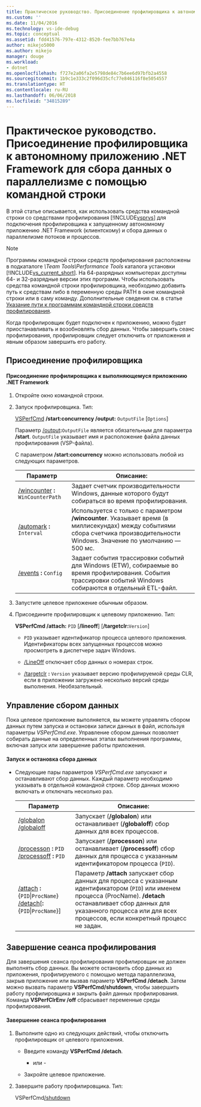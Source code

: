 ```yaml
---
title: Практическое руководство. Присоединение профилировщика к автономному приложению .NET Framework для сбора данных о параллелизме с помощью командной строки | Документация Майкрософт
ms.custom: ''
ms.date: 11/04/2016
ms.technology: vs-ide-debug
ms.topic: conceptual
ms.assetid: fdd41576-797e-4312-8520-fee7bb767e4a
author: mikejo5000
ms.author: mikejo
manager: douge
ms.workload:
- dotnet
ms.openlocfilehash: f727e2a06fa2e5798de84c7b6ee6d97bfb2a4558
ms.sourcegitcommit: 1b9c1e333c2f096d35cfc77e846116f8e5054557
ms.translationtype: HT
ms.contentlocale: ru-RU
ms.lasthandoff: 06/06/2018
ms.locfileid: "34815289"
---
```

# <a name="how-to-attach-the-profiler-to-a-net-framework-stand-alone-application-to-collect-concurrency-data-by-using-the-command-line"></a>Практическое руководство. Присоединение профилировщика к автономному приложению .NET Framework для сбора данных о параллелизме с помощью командной строки
В этой статье описывается, как использовать средства командной строки со средствами профилирования [!INCLUDE[vsprvs](../code-quality/includes/vsprvs_md.md)] для подключения профилировщика к запущенному автономному приложению .NET Framework (клиентскому) и сбора данных о параллелизме потоков и процессов.  
  
> [!NOTE]
>  Программы командной строки средств профилирования расположены в подкаталоге *\Team Tools\Performance Tools* каталога установки [!INCLUDE[vs_current_short](../code-quality/includes/vs_current_short_md.md)]. На 64-разрядных компьютерах доступны 64- и 32-разрядные версии этих программ. Чтобы использовать средства командной строки профилировщика, необходимо добавить путь к средствам либо в переменную среды PATH в окне командной строки или в саму команду. Дополнительные сведения см. в статье [Указание пути к программам командной строки средств профилирования](../profiling/specifying-the-path-to-profiling-tools-command-line-tools.md).  
  
 Когда профилировщик будет подключен к приложению, можно будет приостанавливать и возобновлять сбор данных. Чтобы завершить сеанс профилирования, профилировщик следует отключить от приложения и явным образом завершить его работу.  
  
## <a name="attach-the-profiler"></a>Присоединение профилировщика  
  
#### <a name="to-attach-the-profiler-to-a-running-net-framework-application"></a>Присоединение профилировщика к выполняющемуся приложению .NET Framework  
  
1.  Откройте окно командной строки.  
  
2.  Запуск профилировщика. Тип:  
  
     [VSPerfCmd](../profiling/vsperfcmd.md) **/start:concurrency  /output:** `OutputFile` [`Options`]  
  
     Параметр [/output](../profiling/output.md)**:**`OutputFile` является обязательным для параметра **/start**. `OutputFile` указывает имя и расположение файла данных профилирования (VSP-файла).  
  
     С параметром **/start:concurrency** можно использовать любой из следующих параметров.  
  
    |Параметр|Описание:|  
    |------------|-----------------|  
    |[/wincounter](../profiling/wincounter.md) **:** `WinCounterPath`|Задает счетчик производительности Windows, данные которого будут собираться во время профилирования.|  
    |[/automark](../profiling/automark.md) **:** `Interval`|Используется с только с параметром **/wincounter**. Указывает время (в миллисекундах) между событиями сбора счетчика производительности Windows. Значение по умолчанию — 500 мс.|  
    |[/events](../profiling/events-vsperfcmd.md) **:** `Config`|Задает события трассировки событий для Windows (ETW), собираемые во время профилирования. События трассировки событий Windows собираются в отдельный ETL-файл.|  
  
3.  Запустите целевое приложение обычным образом.  
  
4.  Присоедините профилировщик к целевому приложению. Тип:  
  
     **VSPerfCmd /attach:** `PID` [**/lineoff**] [**/targetclr:**`Version`]  
  
    -   `PID` указывает идентификатор процесса целевого приложения. Идентификаторы всех запущенных процессов можно просмотреть в диспетчере задач Windows.  
  
    -   [/LineOff](../profiling/lineoff.md) отключает сбор данных о номерах строк.  
  
    -   [/targetclr](../profiling/targetclr.md) **:** `Version` указывает версию профилируемой среды CLR, если в приложении загружено несколько версий среды выполнения. Необязательный.  
  
## <a name="control-data-collection"></a>Управление сбором данных  
 Пока целевое приложение выполняется, вы можете управлять сбором данных путем запуска и остановки записи данных в файл, используя параметры *VSPerfCmd.exe*. Управление сбором данных позволяет собирать данные на определенных этапах выполнения программы, включая запуск или завершение работы приложения.  
  
#### <a name="to-start-and-stop-data-collection"></a>Запуск и остановка сбора данных  
  
-   Следующие пары параметров *VSPerfCmd.exe* запускают и останавливают сбор данных. Каждый параметр необходимо указывать в отдельной командной строке. Сбор данных можно включать и отключать несколько раз.  
  
    |Параметр|Описание:|  
    |------------|-----------------|  
    |[/globalon /globaloff](../profiling/globalon-and-globaloff.md)|Запускает (**/globalon**) или останавливает (**/globaloff**) сбор данных для всех процессов.|  
    |[/processon](../profiling/processon-and-processoff.md) **:** `PID` [/processoff](../profiling/processon-and-processoff.md) **:** `PID`|Запускает (**/processon**) или останавливает (**/processoff**) сбор данных для процесса с указанным идентификатором процесса (`PID`).|  
    |[/attach](../profiling/attach.md) **:**{`PID`&#124;`ProcName`} [/detach](../profiling/detach.md)[**:**{`PID`&#124;`ProcName`}]|Параметр **/attach** запускает сбор данных для процесса с указанным идентификатором (`PID`) или именем процесса (ProcName). **/detach** останавливает сбор данных для указанного процесса или для всех процессов, если конкретный процесс не задан.|  
  
## <a name="end-the-profiling-session"></a>Завершение сеанса профилирования  
 Для завершения сеанса профилирования профилировщик не должен выполнять сбор данных. Вы можете остановить сбор данных из приложения, профилируемого с помощью метода параллелизма, закрыв приложение или вызвав параметр **VSPerfCmd /detach**. Затем можно вызвать параметр **VSPerfCmd/shutdown**, чтобы завершить работу профилировщика и закрыть файл данных профилирования. Команда **VSPerfClrEnv /off** сбрасывает переменные среды профилирования.  
  
#### <a name="to-end-a-profiling-session"></a>Завершение сеанса профилирования  
  
1.  Выполните одно из следующих действий, чтобы отключить профилировщик от целевого приложения.  
  
    -   Введите команду **VSPerfCmd /detach**.  
  
         - или -  
  
    -   Закройте целевое приложение.  
  
2.  Завершите работу профилировщика. Тип:  
  
     VSPerfCmd[/shutdown](../profiling/shutdown.md)
